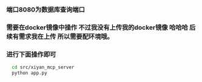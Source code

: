 ### 端口8080为数据库查询端口
### 需要在docker镜像中操作 不过我没有上传我的docker镜像 哈哈哈 后续有需求我在上传 所以需要配环境哦。
### 进行下面操作即可
```sh
  cd src/xiyan_mcp_server
  python app.py
```
